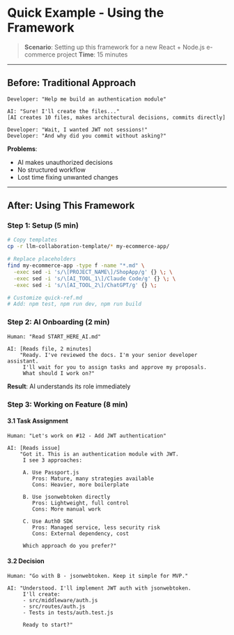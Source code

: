# Quick Example - Using the Framework

> **Scenario**: Setting up this framework for a new React + Node.js e-commerce project
> **Time**: 15 minutes

---

## Before: Traditional Approach

```
Developer: "Help me build an authentication module"

AI: "Sure! I'll create the files..."
[AI creates 10 files, makes architectural decisions, commits directly]

Developer: "Wait, I wanted JWT not sessions!"
Developer: "And why did you commit without asking?"
```

**Problems**:
- AI makes unauthorized decisions
- No structured workflow
- Lost time fixing unwanted changes

---

## After: Using This Framework

### Step 1: Setup (5 min)

```bash
# Copy templates
cp -r llm-collaboration-template/* my-ecommerce-app/

# Replace placeholders
find my-ecommerce-app -type f -name "*.md" \
  -exec sed -i 's/\[PROJECT_NAME\]/ShopApp/g' {} \; \
  -exec sed -i 's/\[AI_TOOL_1\]/Claude Code/g' {} \; \
  -exec sed -i 's/\[AI_TOOL_2\]/ChatGPT/g' {} \;

# Customize quick-ref.md
# Add: npm test, npm run dev, npm run build
```

### Step 2: AI Onboarding (2 min)

```
Human: "Read START_HERE_AI.md"

AI: [Reads file, 2 minutes]
    "Ready. I've reviewed the docs. I'm your senior developer assistant.
     I'll wait for you to assign tasks and approve my proposals.
     What should I work on?"
```

**Result**: AI understands its role immediately

### Step 3: Working on Feature (8 min)

#### 3.1 Task Assignment

```
Human: "Let's work on #12 - Add JWT authentication"

AI: [Reads issue]
    "Got it. This is an authentication module with JWT.
     I see 3 approaches:

     A. Use Passport.js
        Pros: Mature, many strategies available
        Cons: Heavier, more boilerplate

     B. Use jsonwebtoken directly
        Pros: Lightweight, full control
        Cons: More manual work

     C. Use Auth0 SDK
        Pros: Managed service, less security risk
        Cons: External dependency, cost

     Which approach do you prefer?"
```

#### 3.2 Decision

```
Human: "Go with B - jsonwebtoken. Keep it simple for MVP."

AI: "Understood. I'll implement JWT auth with jsonwebtoken.
     I'll create:
     - src/middleware/auth.js
     - src/routes/auth.js
     - Tests in tests/auth.test.js

     Ready to start?"